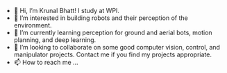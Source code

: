 - 👋 Hi, I’m Krunal Bhatt! I study at WPI.
- 👀 I’m interested in building robots and their perception of the environment. 
- 🌱 I’m currently learning perception for ground and aerial bots, motion planning, and deep learning.
- 💞️ I’m looking to collaborate on some good computer vision, control, and manipulator projects. Contact me if you find my projects appropriate. 
- 📫 How to reach me ...
 
<!---
KBhatt99/KBhatt99 is a ✨ special ✨ repository because its `README.md` (this file) appears on your GitHub profile.
You can click the Preview link to take a look at your changes.
--->
